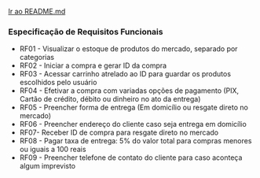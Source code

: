[Ir ao README.md](../../README.md "Ir para README.d")

### Especificação de Requisitos Funcionais

- RF01 - Visualizar o estoque de produtos do mercado, separado por categorias
- RF02 - Iniciar a compra e gerar ID da compra
- RF03 - Acessar carrinho atrelado ao ID para guardar os produtos escolhidos pelo usuário
- RF04 - Efetivar a compra com variadas opções de pagamento (PIX, Cartão de crédito, débito ou dinheiro no ato da entrega)
- RF05 - Preencher forma de entrega (Em domicílio ou resgate direto no mercado)
- RF06 - Preencher endereço do cliente caso seja entrega em domicílio
- RF07- Receber ID de compra para resgate direto no mercado
- RF08 - Pagar taxa de entrega: 5% do valor total para compras menores ou iguais a 100 reais
- RF09 - Preencher telefone de contato do cliente para caso aconteça algum imprevisto